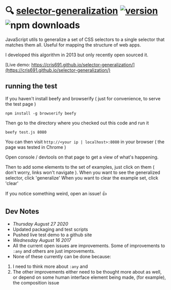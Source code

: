 # :mag: [selector-generalization](https://github.com/crislin2046/selector-generalization) [![version](https://img.shields.io/npm/v/selector-generalization.svg?label=&color=0080FF)](https://github.com/crislin2046/selector-generalization/releases/latest) ![npm downloads](https://img.shields.io/npm/dt/selector-generalization)

JavaScript utils to generalize a set of CSS selectors to a single selector that matches them all. Useful for mapping the structure of web apps. 

I developed this algorithm in 2013 but only recently open sourced it.

[Live demo: https://cris691.github.io/selector-generalization/](https://cris691.github.io/selector-generalization/)

## running the test

If you haven't install beefy and browserify ( just for convenience, to serve the test page )

`npm install -g browserify beefy`

Then go to the directory where you checked out this code and run it

`beefy test.js 8080`

You can then visit `http://<your ip | localhost>:8080` in your browser ( the page was tested in Chrome )

Open console / devtools on that page to get a view of what's happening. 

Then to add some elements to the set of examples, just click on them ( don't worry, links won't navigate ). 
When you want to see the generalized selector, click 'generalize'
When you want to clear the example set, click 'clear'

If you notice something weird, open an issue! :thumbsup: 

## Dev Notes

- *Thursday August 27 2020* 
 - Updated packaging and test scripts
 - Pushed live test demo to a github site
- *Wednesday August 16 2017*
 - All the current open issues are improvements. Some of improvements to `:any` and others are just improvements.
 - None of these currently can be done because:
  1. I need to think more about `:any` and
  2. The other improvements either need to be thought more about as well, or depend on some human interface element being made,
  (for example), the composition issue

